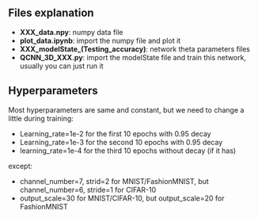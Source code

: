 ## Files explanation
* **XXX_data.npy**: numpy data file
* **plot_data.ipynb**: import the numpy file and plot it
* **XXX_modelState_(Testing_accuracy)**: network theta parameters files
* **QCNN_3D_XXX.py**: import the modelState file and train this network, usually you can just run it

## Hyperparameters
Most hyperparameters are same and constant, but we need to change a little during training:

* Learning_rate=1e-2 for the first 10 epochs with 0.95 decay
* Learning_rate=1e-3 for the second 10 epochs with 0.95 decay
* learning_rate=1e-4 for the third 10 epochs without decay (if it has)

except:
* channel_number=7, strid=2 for MNIST/FashionMNIST, but channel_number=6, stride=1 for CIFAR-10
* output_scale=30 for MNIST/CIFAR-10, but output_scale=20 for FashionMNIST